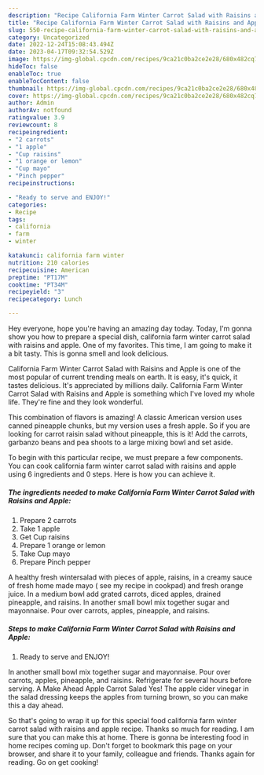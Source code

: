 ```yaml
---
description: "Recipe California Farm Winter Carrot Salad with Raisins and Apple the Very Delicious"
title: "Recipe California Farm Winter Carrot Salad with Raisins and Apple the Very Delicious"
slug: 550-recipe-california-farm-winter-carrot-salad-with-raisins-and-apple-the-very-delicious
category: Uncategorized
date: 2022-12-24T15:08:43.494Z
date: 2023-04-17T09:32:54.529Z
image: https://img-global.cpcdn.com/recipes/9ca21c0ba2ce2e28/680x482cq70/california-farm-winter-carrot-salad-with-raisins-and-apple-recipe-main-photo.jpg
hideToc: false
enableToc: true
enableTocContent: false
thumbnail: https://img-global.cpcdn.com/recipes/9ca21c0ba2ce2e28/680x482cq70/california-farm-winter-carrot-salad-with-raisins-and-apple-recipe-main-photo.jpg
cover: https://img-global.cpcdn.com/recipes/9ca21c0ba2ce2e28/680x482cq70/california-farm-winter-carrot-salad-with-raisins-and-apple-recipe-main-photo.jpg
author: Admin
authorAv: notfound
ratingvalue: 3.9
reviewcount: 8
recipeingredient:
- "2 carrots"
- "1 apple"
- "Cup raisins"
- "1 orange or lemon"
- "Cup mayo"
- "Pinch pepper"
recipeinstructions:

- "Ready to serve and ENJOY!"
categories:
- Recipe
tags:
- california
- farm
- winter

katakunci: california farm winter 
nutrition: 210 calories
recipecuisine: American
preptime: "PT17M"
cooktime: "PT34M"
recipeyield: "3"
recipecategory: Lunch

---
```



Hey everyone, hope you're having an amazing day today. Today, I'm gonna show you how to prepare a special dish, california farm winter carrot salad with raisins and apple. One of my favorites. This time, I am going to make it a bit tasty. This is gonna smell and look delicious.

California Farm Winter Carrot Salad with Raisins and Apple is one of the most popular of current trending meals on earth. It is easy, it's quick, it tastes delicious. It's appreciated by millions daily. California Farm Winter Carrot Salad with Raisins and Apple is something which I've loved my whole life. They're fine and they look wonderful.

This combination of flavors is amazing! A classic American version uses canned pineapple chunks, but my version uses a fresh apple. So if you are looking for carrot raisin salad without pineapple, this is it! Add the carrots, garbanzo beans and pea shoots to a large mixing bowl and set aside.


To begin with this particular recipe, we must prepare a few components. You can cook california farm winter carrot salad with raisins and apple using 6 ingredients and 0 steps. Here is how you can achieve it.

<!--inarticleads1-->

##### The ingredients needed to make California Farm Winter Carrot Salad with Raisins and Apple:

1. Prepare 2 carrots
1. Take 1 apple
1. Get Cup raisins
1. Prepare 1 orange or lemon
1. Take Cup mayo
1. Prepare Pinch pepper


A healthy fresh wintersalad with pieces of apple, raisins, in a creamy sauce of fresh home made mayo ( see my recipe in cookpad) and fresh orange juice. In a medium bowl add grated carrots, diced apples, drained pineapple, and raisins. In another small bowl mix together sugar and mayonnaise. Pour over carrots, apples, pineapple, and raisins. 

<!--inarticleads2-->

##### Steps to make California Farm Winter Carrot Salad with Raisins and Apple:


1. Ready to serve and ENJOY!

In another small bowl mix together sugar and mayonnaise. Pour over carrots, apples, pineapple, and raisins. Refrigerate for several hours before serving. A Make Ahead Apple Carrot Salad Yes! The apple cider vinegar in the salad dressing keeps the apples from turning brown, so you can make this a day ahead. 

So that's going to wrap it up for this special food california farm winter carrot salad with raisins and apple recipe. Thanks so much for reading. I am sure that you can make this at home. There is gonna be interesting food in home recipes coming up. Don't forget to bookmark this page on your browser, and share it to your family, colleague and friends. Thanks again for reading. Go on get cooking!

